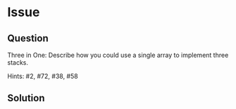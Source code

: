 # Issue

## Question

Three in One: Describe how you could use a single array to implement three stacks.

Hints: #2, #72, #38, #58

## Solution
